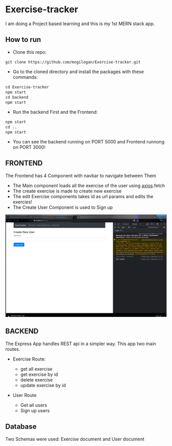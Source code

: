 # Exercise-tracker
I am doing a Project based learning and this is my 1st MERN stack app.

## How to run
- Clone this repo:
```
git clone https://github.com/mogilogan/Exercise-tracker.git

```
- Go to the cloned directory and install the packages with these commands:

```
cd Exercise-tracker
npm start
cd backend
npm start

```

- Run the backend First and the Frontend:

```
npm start
cd ..
npm start
```

- You can see the backend running on PORT 5000 and Frontend runnong on PORT 3000!


## FRONTEND

The Frontend has 4 Component with navbar to navigate between Them

- The Main component loads all the exercise of the user using [axios](https://www.npmjs.com/package/axios).fetch
- The create exercise is made to create new exercise
- The edit Exercise components takes id as url params and edits the exercies!
- The Create User Component is used to Sign up

![Sample Image](Img/server1.JPG?raw=true "Title")

## BACKEND
The Express App handles REST api in a simpler way. This app two main routes.

+ Exercise Route:
  - get all exercise
  - get exercise by id
  - delete exercise
  - update exercise by id
    
+ User Route
  - Get all users
  - Sign up users

## Database

Two Schemas were used: Exercise document and User document
